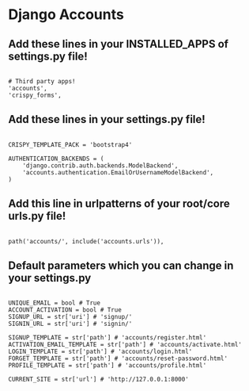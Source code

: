# Django Accounts


## Add these lines in your INSTALLED_APPS of settings.py file!
```

# Third party apps!
'accounts',
'crispy_forms',

```


## Add these lines in your settings.py file!
```

CRISPY_TEMPLATE_PACK = 'bootstrap4'

AUTHENTICATION_BACKENDS = (
    'django.contrib.auth.backends.ModelBackend',
    'accounts.authentication.EmailOrUsernameModelBackend',
)

```


## Add this line in urlpatterns of your root/core urls.py file!
```

path('accounts/', include('accounts.urls')),

```

## Default parameters which you can change in your settings.py
```

UNIQUE_EMAIL = bool # True
ACCOUNT_ACTIVATION = bool # True
SIGNUP_URL = str['uri'] # 'signup/'
SIGNIN_URL = str['uri'] # 'signin/'

SIGNUP_TEMPLATE = str['path'] # 'accounts/register.html'
ACTIVATION_EMAIL_TEMPLATE = str['path'] # 'accounts/activate.html'
LOGIN_TEMPLATE = str['path'] # 'accounts/login.html'
FORGET_TEMPLATE = str['path'] # 'accounts/reset-password.html'
PROFILE_TEMPLATE = str['path'] # 'accounts/profile.html'

CURRENT_SITE = str['url'] # 'http://127.0.0.1:8000'

```